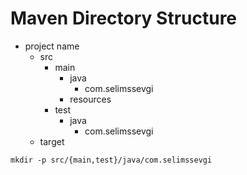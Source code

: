 # Maven Directory Structure

- project name
  - src
    - main
      - java
        - com.selimssevgi
      - resources
    - test
      - java
        - com.selimssevgi
  - target


```shell
mkdir -p src/{main,test}/java/com.selimssevgi
```
